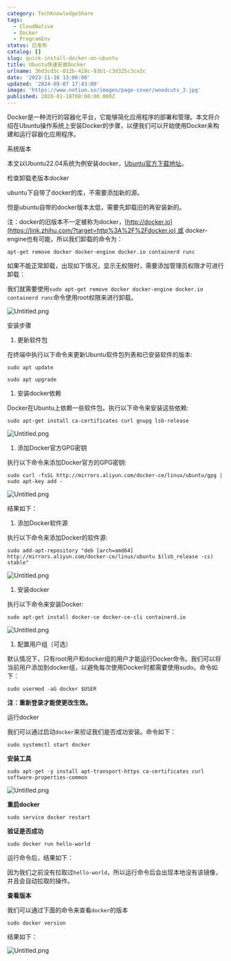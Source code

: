 ```yaml
---
category: TechKnowledgeShare
tags:
  - CloudNative
  - Docker
  - ProgramEnv
status: 已发布
catalog: []
slug: quick-install-docker-on-ubuntu
title: Ubuntu快速安装Docker
urlname: 3bd3cd5c-012b-418c-93b1-c3d325c3ca3c
date: '2023-11-18 13:06:00'
updated: '2024-09-07 17:43:00'
image: 'https://www.notion.so/images/page-cover/woodcuts_3.jpg'
published: 2020-01-18T08:00:00.000Z
---
```


Docker是一种流行的容器化平台，它能够简化应用程序的部署和管理。本文将介绍在Ubuntu操作系统上安装Docker的步骤，以便我们可以开始使用Docker来构建和运行容器化应用程序。


系统版本


本文以Ubuntu22.04系统为例安装docker，[Ubuntu官方下载地址](https://link.zhihu.com/?target=https%3A%2F%2Fubuntu.com%2Fdownload)。


检查卸载老版本docker


ubuntu下自带了docker的库，不需要添加新的源。


但是ubuntu自带的docker版本太低，需要先卸载旧的再安装新的。


注：docker的旧版本不一定被称为docker，[http://docker.io](https://link.zhihu.com/?target=http%3A%2F%2Fdocker.io) 或 docker-engine也有可能，所以我们卸载的命令为：


`apt-get remove docker docker-engine docker.io containerd runc`


如果不能正常卸载，出现如下情况，显示无权限时，需要添加管理员权限才可进行卸载：


我们就需要使用`sudo apt-get remove docker docker-engine docker.io containerd runc`命令使用root权限来进行卸载。


![Untitled.png](https://prod-files-secure.s3.us-west-2.amazonaws.com/5d24fe63-e567-4804-86f9-9fdc62e13082/39952d0f-7851-4550-b715-72a33876c773/Untitled.png?X-Amz-Algorithm=AWS4-HMAC-SHA256&X-Amz-Content-Sha256=UNSIGNED-PAYLOAD&X-Amz-Credential=ASIAZI2LB466VWYAKWNA%2F20250407%2Fus-west-2%2Fs3%2Faws4_request&X-Amz-Date=20250407T213638Z&X-Amz-Expires=3600&X-Amz-Security-Token=IQoJb3JpZ2luX2VjEO3%2F%2F%2F%2F%2F%2F%2F%2F%2F%2FwEaCXVzLXdlc3QtMiJHMEUCIQD8Mbt6%2BIqORv04WdnhI3jBP2kuQkbzIzO0KJ0WcMWigQIgU%2BCWdBG1toqH6ZQTvrlYK8BNtpDQiWNf5BwVBM7zjfgq%2FwMIZhAAGgw2Mzc0MjMxODM4MDUiDE53tdLgR69wD7VCayrcA7%2Fl8B1HrpBoz4anq3sU%2B%2BtjElRa57I0bd%2B03LPNamScEhtaZNRj1TeBQlWiFehE1tBork0AB32HXo3aE1b8mtV70Ll9guLWoHiw2mYpGGYUw6FoV4F4LcD8Tgy2%2Bpw3J5pXMcBd0GiYGCZWyEcPhboyRYDIhZab9NmKAXbqiCm6a8K8kUwvBSCmnkZ620UI3E%2FGn%2BFB89HX67%2BiLk7NMKmnXDgTs14SKLiDwFYUuozxAFaSVRPmma2K60zBkAnCGQ21ZLQfndM6fnTPQuPGZjyLyZ76AhWDIcGoBJoHUtCzoJ60RlGjreKpBXjN8h%2Bnm%2B2kX5w2XwODOwpYBZEv08nlP3D19zV9EnF6eCAb8oDi%2FrquFtdL%2BWdipARZCGNej0PhhwO3IT4ayvdWG7Ked88pNBBS4RQAu13KUJ0pc9JEleQXbyx9JGDBjnbdJz7rV7r8pUj%2B5nk2crsDjYZ9NlJopH5WvJRSvp7T8the1utLCoNmaRLMqSOMi7bfUwqa3e%2BA0mMHxueqNRYPwTGJhf4i%2FulwdfbstLHiTLcuir9rv2W4ww9qL8T16Bnea5KyL24noJSl9DHNRtZr1V%2FiqZ1vMDNSBVetCshgRnP7rc4kVHoJ36wBNowdIfwpMOmB0b8GOqUBu83n%2Fy4DivfVR6ODQMAcYaZCOzzEOw1XBHlU6Zs%2Fc8qZmVfRx9z65prG%2Bgs9dfkaMV1oG5GY6%2B5gcoXmCmtvXHGtZ%2BloYIA368f5yL0%2FVuhXSuiErf9a8Uu8U4QtfzCJFl6dyr37DUkt%2By6QG64uxIwdQnYSiKZhT8hN1igqN2GKGID3w2evMI6SypRp96cQPZQ2uL3PEx0dlhhT37EAXXYJHbIJ&X-Amz-Signature=b4962fda3a585f3c9c49c330a706a1ecad8da82ad260b99f956f0107762ebad6&X-Amz-SignedHeaders=host&x-id=GetObject)


安装步骤

1. 更新软件包

在终端中执行以下命令来更新Ubuntu软件包列表和已安装软件的版本:


`sudo apt update`


`sudo apt upgrade`

1. 安装docker依赖

Docker在Ubuntu上依赖一些软件包。执行以下命令来安装这些依赖:


`sudo apt-get install ca-certificates curl gnupg lsb-release`


![Untitled.png](https://prod-files-secure.s3.us-west-2.amazonaws.com/5d24fe63-e567-4804-86f9-9fdc62e13082/b5a549a8-6621-4824-a151-93e8b0592f14/Untitled.png?X-Amz-Algorithm=AWS4-HMAC-SHA256&X-Amz-Content-Sha256=UNSIGNED-PAYLOAD&X-Amz-Credential=ASIAZI2LB466VWYAKWNA%2F20250407%2Fus-west-2%2Fs3%2Faws4_request&X-Amz-Date=20250407T213638Z&X-Amz-Expires=3600&X-Amz-Security-Token=IQoJb3JpZ2luX2VjEO3%2F%2F%2F%2F%2F%2F%2F%2F%2F%2FwEaCXVzLXdlc3QtMiJHMEUCIQD8Mbt6%2BIqORv04WdnhI3jBP2kuQkbzIzO0KJ0WcMWigQIgU%2BCWdBG1toqH6ZQTvrlYK8BNtpDQiWNf5BwVBM7zjfgq%2FwMIZhAAGgw2Mzc0MjMxODM4MDUiDE53tdLgR69wD7VCayrcA7%2Fl8B1HrpBoz4anq3sU%2B%2BtjElRa57I0bd%2B03LPNamScEhtaZNRj1TeBQlWiFehE1tBork0AB32HXo3aE1b8mtV70Ll9guLWoHiw2mYpGGYUw6FoV4F4LcD8Tgy2%2Bpw3J5pXMcBd0GiYGCZWyEcPhboyRYDIhZab9NmKAXbqiCm6a8K8kUwvBSCmnkZ620UI3E%2FGn%2BFB89HX67%2BiLk7NMKmnXDgTs14SKLiDwFYUuozxAFaSVRPmma2K60zBkAnCGQ21ZLQfndM6fnTPQuPGZjyLyZ76AhWDIcGoBJoHUtCzoJ60RlGjreKpBXjN8h%2Bnm%2B2kX5w2XwODOwpYBZEv08nlP3D19zV9EnF6eCAb8oDi%2FrquFtdL%2BWdipARZCGNej0PhhwO3IT4ayvdWG7Ked88pNBBS4RQAu13KUJ0pc9JEleQXbyx9JGDBjnbdJz7rV7r8pUj%2B5nk2crsDjYZ9NlJopH5WvJRSvp7T8the1utLCoNmaRLMqSOMi7bfUwqa3e%2BA0mMHxueqNRYPwTGJhf4i%2FulwdfbstLHiTLcuir9rv2W4ww9qL8T16Bnea5KyL24noJSl9DHNRtZr1V%2FiqZ1vMDNSBVetCshgRnP7rc4kVHoJ36wBNowdIfwpMOmB0b8GOqUBu83n%2Fy4DivfVR6ODQMAcYaZCOzzEOw1XBHlU6Zs%2Fc8qZmVfRx9z65prG%2Bgs9dfkaMV1oG5GY6%2B5gcoXmCmtvXHGtZ%2BloYIA368f5yL0%2FVuhXSuiErf9a8Uu8U4QtfzCJFl6dyr37DUkt%2By6QG64uxIwdQnYSiKZhT8hN1igqN2GKGID3w2evMI6SypRp96cQPZQ2uL3PEx0dlhhT37EAXXYJHbIJ&X-Amz-Signature=ba71f01a71f0a3f66837c9b90e3351c9463fcbabf72867c9d48b1b98173fc8bd&X-Amz-SignedHeaders=host&x-id=GetObject)

1. 添加Docker官方GPG密钥

执行以下命令来添加Docker官方的GPG密钥:


`sudo curl -fsSL http://mirrors.aliyun.com/docker-ce/linux/ubuntu/gpg | sudo apt-key add -`


![Untitled.png](https://prod-files-secure.s3.us-west-2.amazonaws.com/5d24fe63-e567-4804-86f9-9fdc62e13082/98014b5e-f5b7-4b16-804e-ab6917971bd3/Untitled.png?X-Amz-Algorithm=AWS4-HMAC-SHA256&X-Amz-Content-Sha256=UNSIGNED-PAYLOAD&X-Amz-Credential=ASIAZI2LB466VWYAKWNA%2F20250407%2Fus-west-2%2Fs3%2Faws4_request&X-Amz-Date=20250407T213638Z&X-Amz-Expires=3600&X-Amz-Security-Token=IQoJb3JpZ2luX2VjEO3%2F%2F%2F%2F%2F%2F%2F%2F%2F%2FwEaCXVzLXdlc3QtMiJHMEUCIQD8Mbt6%2BIqORv04WdnhI3jBP2kuQkbzIzO0KJ0WcMWigQIgU%2BCWdBG1toqH6ZQTvrlYK8BNtpDQiWNf5BwVBM7zjfgq%2FwMIZhAAGgw2Mzc0MjMxODM4MDUiDE53tdLgR69wD7VCayrcA7%2Fl8B1HrpBoz4anq3sU%2B%2BtjElRa57I0bd%2B03LPNamScEhtaZNRj1TeBQlWiFehE1tBork0AB32HXo3aE1b8mtV70Ll9guLWoHiw2mYpGGYUw6FoV4F4LcD8Tgy2%2Bpw3J5pXMcBd0GiYGCZWyEcPhboyRYDIhZab9NmKAXbqiCm6a8K8kUwvBSCmnkZ620UI3E%2FGn%2BFB89HX67%2BiLk7NMKmnXDgTs14SKLiDwFYUuozxAFaSVRPmma2K60zBkAnCGQ21ZLQfndM6fnTPQuPGZjyLyZ76AhWDIcGoBJoHUtCzoJ60RlGjreKpBXjN8h%2Bnm%2B2kX5w2XwODOwpYBZEv08nlP3D19zV9EnF6eCAb8oDi%2FrquFtdL%2BWdipARZCGNej0PhhwO3IT4ayvdWG7Ked88pNBBS4RQAu13KUJ0pc9JEleQXbyx9JGDBjnbdJz7rV7r8pUj%2B5nk2crsDjYZ9NlJopH5WvJRSvp7T8the1utLCoNmaRLMqSOMi7bfUwqa3e%2BA0mMHxueqNRYPwTGJhf4i%2FulwdfbstLHiTLcuir9rv2W4ww9qL8T16Bnea5KyL24noJSl9DHNRtZr1V%2FiqZ1vMDNSBVetCshgRnP7rc4kVHoJ36wBNowdIfwpMOmB0b8GOqUBu83n%2Fy4DivfVR6ODQMAcYaZCOzzEOw1XBHlU6Zs%2Fc8qZmVfRx9z65prG%2Bgs9dfkaMV1oG5GY6%2B5gcoXmCmtvXHGtZ%2BloYIA368f5yL0%2FVuhXSuiErf9a8Uu8U4QtfzCJFl6dyr37DUkt%2By6QG64uxIwdQnYSiKZhT8hN1igqN2GKGID3w2evMI6SypRp96cQPZQ2uL3PEx0dlhhT37EAXXYJHbIJ&X-Amz-Signature=103206377ee337f5a8ae1a2d4befecfc7afe1521f2ac8d88cee351071a84e58b&X-Amz-SignedHeaders=host&x-id=GetObject)


结果如下：

1. 添加Docker软件源

执行以下命令来添加Docker的软件源:


`sudo add-apt-repository "deb [arch=amd64] http://mirrors.aliyun.com/docker-ce/linux/ubuntu $(lsb_release -cs) stable"`


![Untitled.png](https://prod-files-secure.s3.us-west-2.amazonaws.com/5d24fe63-e567-4804-86f9-9fdc62e13082/7fc5bdbe-9d4c-48b8-ba03-3309380f47ba/Untitled.png?X-Amz-Algorithm=AWS4-HMAC-SHA256&X-Amz-Content-Sha256=UNSIGNED-PAYLOAD&X-Amz-Credential=ASIAZI2LB466VWYAKWNA%2F20250407%2Fus-west-2%2Fs3%2Faws4_request&X-Amz-Date=20250407T213638Z&X-Amz-Expires=3600&X-Amz-Security-Token=IQoJb3JpZ2luX2VjEO3%2F%2F%2F%2F%2F%2F%2F%2F%2F%2FwEaCXVzLXdlc3QtMiJHMEUCIQD8Mbt6%2BIqORv04WdnhI3jBP2kuQkbzIzO0KJ0WcMWigQIgU%2BCWdBG1toqH6ZQTvrlYK8BNtpDQiWNf5BwVBM7zjfgq%2FwMIZhAAGgw2Mzc0MjMxODM4MDUiDE53tdLgR69wD7VCayrcA7%2Fl8B1HrpBoz4anq3sU%2B%2BtjElRa57I0bd%2B03LPNamScEhtaZNRj1TeBQlWiFehE1tBork0AB32HXo3aE1b8mtV70Ll9guLWoHiw2mYpGGYUw6FoV4F4LcD8Tgy2%2Bpw3J5pXMcBd0GiYGCZWyEcPhboyRYDIhZab9NmKAXbqiCm6a8K8kUwvBSCmnkZ620UI3E%2FGn%2BFB89HX67%2BiLk7NMKmnXDgTs14SKLiDwFYUuozxAFaSVRPmma2K60zBkAnCGQ21ZLQfndM6fnTPQuPGZjyLyZ76AhWDIcGoBJoHUtCzoJ60RlGjreKpBXjN8h%2Bnm%2B2kX5w2XwODOwpYBZEv08nlP3D19zV9EnF6eCAb8oDi%2FrquFtdL%2BWdipARZCGNej0PhhwO3IT4ayvdWG7Ked88pNBBS4RQAu13KUJ0pc9JEleQXbyx9JGDBjnbdJz7rV7r8pUj%2B5nk2crsDjYZ9NlJopH5WvJRSvp7T8the1utLCoNmaRLMqSOMi7bfUwqa3e%2BA0mMHxueqNRYPwTGJhf4i%2FulwdfbstLHiTLcuir9rv2W4ww9qL8T16Bnea5KyL24noJSl9DHNRtZr1V%2FiqZ1vMDNSBVetCshgRnP7rc4kVHoJ36wBNowdIfwpMOmB0b8GOqUBu83n%2Fy4DivfVR6ODQMAcYaZCOzzEOw1XBHlU6Zs%2Fc8qZmVfRx9z65prG%2Bgs9dfkaMV1oG5GY6%2B5gcoXmCmtvXHGtZ%2BloYIA368f5yL0%2FVuhXSuiErf9a8Uu8U4QtfzCJFl6dyr37DUkt%2By6QG64uxIwdQnYSiKZhT8hN1igqN2GKGID3w2evMI6SypRp96cQPZQ2uL3PEx0dlhhT37EAXXYJHbIJ&X-Amz-Signature=86738e076b7ebe6f49b5c6a3ecafde9e8d783f04067fb6bd3839ab6bb6b39f5d&X-Amz-SignedHeaders=host&x-id=GetObject)

1. 安装docker

执行以下命令来安装Docker:


`sudo apt-get install docker-ce docker-ce-cli containerd.io`


![Untitled.png](https://prod-files-secure.s3.us-west-2.amazonaws.com/5d24fe63-e567-4804-86f9-9fdc62e13082/d5ede442-ffc5-49c3-a76a-76559a797244/Untitled.png?X-Amz-Algorithm=AWS4-HMAC-SHA256&X-Amz-Content-Sha256=UNSIGNED-PAYLOAD&X-Amz-Credential=ASIAZI2LB466VWYAKWNA%2F20250407%2Fus-west-2%2Fs3%2Faws4_request&X-Amz-Date=20250407T213638Z&X-Amz-Expires=3600&X-Amz-Security-Token=IQoJb3JpZ2luX2VjEO3%2F%2F%2F%2F%2F%2F%2F%2F%2F%2FwEaCXVzLXdlc3QtMiJHMEUCIQD8Mbt6%2BIqORv04WdnhI3jBP2kuQkbzIzO0KJ0WcMWigQIgU%2BCWdBG1toqH6ZQTvrlYK8BNtpDQiWNf5BwVBM7zjfgq%2FwMIZhAAGgw2Mzc0MjMxODM4MDUiDE53tdLgR69wD7VCayrcA7%2Fl8B1HrpBoz4anq3sU%2B%2BtjElRa57I0bd%2B03LPNamScEhtaZNRj1TeBQlWiFehE1tBork0AB32HXo3aE1b8mtV70Ll9guLWoHiw2mYpGGYUw6FoV4F4LcD8Tgy2%2Bpw3J5pXMcBd0GiYGCZWyEcPhboyRYDIhZab9NmKAXbqiCm6a8K8kUwvBSCmnkZ620UI3E%2FGn%2BFB89HX67%2BiLk7NMKmnXDgTs14SKLiDwFYUuozxAFaSVRPmma2K60zBkAnCGQ21ZLQfndM6fnTPQuPGZjyLyZ76AhWDIcGoBJoHUtCzoJ60RlGjreKpBXjN8h%2Bnm%2B2kX5w2XwODOwpYBZEv08nlP3D19zV9EnF6eCAb8oDi%2FrquFtdL%2BWdipARZCGNej0PhhwO3IT4ayvdWG7Ked88pNBBS4RQAu13KUJ0pc9JEleQXbyx9JGDBjnbdJz7rV7r8pUj%2B5nk2crsDjYZ9NlJopH5WvJRSvp7T8the1utLCoNmaRLMqSOMi7bfUwqa3e%2BA0mMHxueqNRYPwTGJhf4i%2FulwdfbstLHiTLcuir9rv2W4ww9qL8T16Bnea5KyL24noJSl9DHNRtZr1V%2FiqZ1vMDNSBVetCshgRnP7rc4kVHoJ36wBNowdIfwpMOmB0b8GOqUBu83n%2Fy4DivfVR6ODQMAcYaZCOzzEOw1XBHlU6Zs%2Fc8qZmVfRx9z65prG%2Bgs9dfkaMV1oG5GY6%2B5gcoXmCmtvXHGtZ%2BloYIA368f5yL0%2FVuhXSuiErf9a8Uu8U4QtfzCJFl6dyr37DUkt%2By6QG64uxIwdQnYSiKZhT8hN1igqN2GKGID3w2evMI6SypRp96cQPZQ2uL3PEx0dlhhT37EAXXYJHbIJ&X-Amz-Signature=d4d2b53e13ea7539822e2017f616df199d9e342adf72270bfe653107bba92ed6&X-Amz-SignedHeaders=host&x-id=GetObject)

1. 配置用户组（可选）

默认情况下，只有root用户和docker组的用户才能运行Docker命令。我们可以将当前用户添加到docker组，以避免每次使用Docker时都需要使用sudo。命令如下：


`sudo usermod -aG docker $USER`


**注：重新登录才能使更改生效。**


运行docker


我们可以通过启动`docker`来验证我们是否成功安装。命令如下：


`sudo systemctl start docker`


**安装工具**


`sudo apt-get -y install apt-transport-https ca-certificates curl software-properties-common`


![Untitled.png](https://prod-files-secure.s3.us-west-2.amazonaws.com/5d24fe63-e567-4804-86f9-9fdc62e13082/0c3615c1-94db-46f5-9743-68bb221a9964/Untitled.png?X-Amz-Algorithm=AWS4-HMAC-SHA256&X-Amz-Content-Sha256=UNSIGNED-PAYLOAD&X-Amz-Credential=ASIAZI2LB466VWYAKWNA%2F20250407%2Fus-west-2%2Fs3%2Faws4_request&X-Amz-Date=20250407T213638Z&X-Amz-Expires=3600&X-Amz-Security-Token=IQoJb3JpZ2luX2VjEO3%2F%2F%2F%2F%2F%2F%2F%2F%2F%2FwEaCXVzLXdlc3QtMiJHMEUCIQD8Mbt6%2BIqORv04WdnhI3jBP2kuQkbzIzO0KJ0WcMWigQIgU%2BCWdBG1toqH6ZQTvrlYK8BNtpDQiWNf5BwVBM7zjfgq%2FwMIZhAAGgw2Mzc0MjMxODM4MDUiDE53tdLgR69wD7VCayrcA7%2Fl8B1HrpBoz4anq3sU%2B%2BtjElRa57I0bd%2B03LPNamScEhtaZNRj1TeBQlWiFehE1tBork0AB32HXo3aE1b8mtV70Ll9guLWoHiw2mYpGGYUw6FoV4F4LcD8Tgy2%2Bpw3J5pXMcBd0GiYGCZWyEcPhboyRYDIhZab9NmKAXbqiCm6a8K8kUwvBSCmnkZ620UI3E%2FGn%2BFB89HX67%2BiLk7NMKmnXDgTs14SKLiDwFYUuozxAFaSVRPmma2K60zBkAnCGQ21ZLQfndM6fnTPQuPGZjyLyZ76AhWDIcGoBJoHUtCzoJ60RlGjreKpBXjN8h%2Bnm%2B2kX5w2XwODOwpYBZEv08nlP3D19zV9EnF6eCAb8oDi%2FrquFtdL%2BWdipARZCGNej0PhhwO3IT4ayvdWG7Ked88pNBBS4RQAu13KUJ0pc9JEleQXbyx9JGDBjnbdJz7rV7r8pUj%2B5nk2crsDjYZ9NlJopH5WvJRSvp7T8the1utLCoNmaRLMqSOMi7bfUwqa3e%2BA0mMHxueqNRYPwTGJhf4i%2FulwdfbstLHiTLcuir9rv2W4ww9qL8T16Bnea5KyL24noJSl9DHNRtZr1V%2FiqZ1vMDNSBVetCshgRnP7rc4kVHoJ36wBNowdIfwpMOmB0b8GOqUBu83n%2Fy4DivfVR6ODQMAcYaZCOzzEOw1XBHlU6Zs%2Fc8qZmVfRx9z65prG%2Bgs9dfkaMV1oG5GY6%2B5gcoXmCmtvXHGtZ%2BloYIA368f5yL0%2FVuhXSuiErf9a8Uu8U4QtfzCJFl6dyr37DUkt%2By6QG64uxIwdQnYSiKZhT8hN1igqN2GKGID3w2evMI6SypRp96cQPZQ2uL3PEx0dlhhT37EAXXYJHbIJ&X-Amz-Signature=b8008bcf3f3173ebbd220da3402cd1b16cab7fd5209e5babf7a25adc0332e1f6&X-Amz-SignedHeaders=host&x-id=GetObject)


**重启docker**


`sudo service docker restart`


**验证是否成功**


`sudo docker run hello-world`


运行命令后，结果如下：


因为我们之前没有拉取过`hello-world`，所以运行命令后会出现本地没有该镜像，并且会自动拉取的操作。


**查看版本**


我们可以通过下面的命令来查看`docker`的版本


`sudo docker version`


结果如下：


![Untitled.png](https://prod-files-secure.s3.us-west-2.amazonaws.com/5d24fe63-e567-4804-86f9-9fdc62e13082/efdb509a-3c1e-41a3-91ee-a1bd88793688/Untitled.png?X-Amz-Algorithm=AWS4-HMAC-SHA256&X-Amz-Content-Sha256=UNSIGNED-PAYLOAD&X-Amz-Credential=ASIAZI2LB466VWYAKWNA%2F20250407%2Fus-west-2%2Fs3%2Faws4_request&X-Amz-Date=20250407T213638Z&X-Amz-Expires=3600&X-Amz-Security-Token=IQoJb3JpZ2luX2VjEO3%2F%2F%2F%2F%2F%2F%2F%2F%2F%2FwEaCXVzLXdlc3QtMiJHMEUCIQD8Mbt6%2BIqORv04WdnhI3jBP2kuQkbzIzO0KJ0WcMWigQIgU%2BCWdBG1toqH6ZQTvrlYK8BNtpDQiWNf5BwVBM7zjfgq%2FwMIZhAAGgw2Mzc0MjMxODM4MDUiDE53tdLgR69wD7VCayrcA7%2Fl8B1HrpBoz4anq3sU%2B%2BtjElRa57I0bd%2B03LPNamScEhtaZNRj1TeBQlWiFehE1tBork0AB32HXo3aE1b8mtV70Ll9guLWoHiw2mYpGGYUw6FoV4F4LcD8Tgy2%2Bpw3J5pXMcBd0GiYGCZWyEcPhboyRYDIhZab9NmKAXbqiCm6a8K8kUwvBSCmnkZ620UI3E%2FGn%2BFB89HX67%2BiLk7NMKmnXDgTs14SKLiDwFYUuozxAFaSVRPmma2K60zBkAnCGQ21ZLQfndM6fnTPQuPGZjyLyZ76AhWDIcGoBJoHUtCzoJ60RlGjreKpBXjN8h%2Bnm%2B2kX5w2XwODOwpYBZEv08nlP3D19zV9EnF6eCAb8oDi%2FrquFtdL%2BWdipARZCGNej0PhhwO3IT4ayvdWG7Ked88pNBBS4RQAu13KUJ0pc9JEleQXbyx9JGDBjnbdJz7rV7r8pUj%2B5nk2crsDjYZ9NlJopH5WvJRSvp7T8the1utLCoNmaRLMqSOMi7bfUwqa3e%2BA0mMHxueqNRYPwTGJhf4i%2FulwdfbstLHiTLcuir9rv2W4ww9qL8T16Bnea5KyL24noJSl9DHNRtZr1V%2FiqZ1vMDNSBVetCshgRnP7rc4kVHoJ36wBNowdIfwpMOmB0b8GOqUBu83n%2Fy4DivfVR6ODQMAcYaZCOzzEOw1XBHlU6Zs%2Fc8qZmVfRx9z65prG%2Bgs9dfkaMV1oG5GY6%2B5gcoXmCmtvXHGtZ%2BloYIA368f5yL0%2FVuhXSuiErf9a8Uu8U4QtfzCJFl6dyr37DUkt%2By6QG64uxIwdQnYSiKZhT8hN1igqN2GKGID3w2evMI6SypRp96cQPZQ2uL3PEx0dlhhT37EAXXYJHbIJ&X-Amz-Signature=bc364da90bfe011fc35cd19289d4b220eca7c44af9531298f01d9872a76ccd79&X-Amz-SignedHeaders=host&x-id=GetObject)


